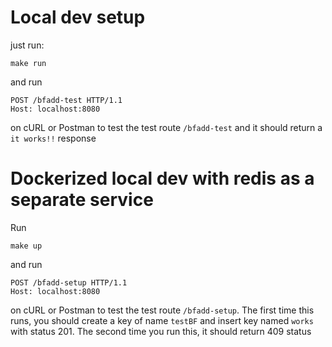 # Local dev setup
just run:

```
make run
```
and run
```
POST /bfadd-test HTTP/1.1
Host: localhost:8080
```
on cURL or Postman to test the test route `/bfadd-test` and it should return a `it works!!` response

# Dockerized local dev with redis as a separate service

Run
```
make up
```
and run
```
POST /bfadd-setup HTTP/1.1
Host: localhost:8080
```
on cURL or Postman to test the test route `/bfadd-setup`.
The first time this runs, you should create a key of name `testBF` and insert key named `works` with status 201. The second time you run this, it should return 409 status



